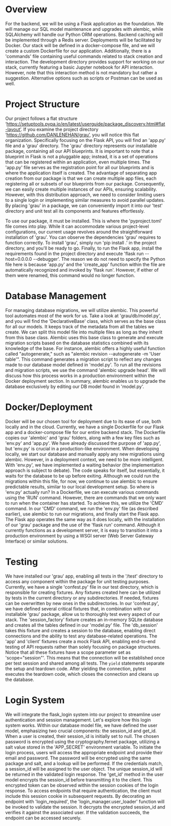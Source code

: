 # Overview #

For the backend, we will be using a Flask application as the foundation. We will manage our SQL model maintenance and upgrades with alembic, while SQLAlchemy will handle our Python ORM operations. Backend caching will be implemented through a Redis server. Deployments will be facilitated by Docker. Our stack will be defined in a docker-compose file, and we will create a custom Dockerfile for our application. Additionally, there is a 'commands' file containing useful commands related to stack creation and interaction. The development directory provides support for working on our stack, currently featuring a basic Jupyter notebook for API interaction. However, note that this interaction method is not mandatory but rather a suggestion. Alternative options such as scripts or Postman can be used as well.


# Project Structure #

Our project follows a flat structure ‘https://setuptools.pypa.io/en/latest/userguide/package_discovery.html#flat-layout’. If you examine the project directory ‘https://github.com/DANLENEHAN/grau’, you will notice this flat organization. Specifically focusing on the Flask API, you will find an 'app.py' file and a 'grau' directory. The 'grau' directory represents our installable package, containing all our API blueprints. It is important to note that a blueprint in Flask is not a pluggable app; instead, it is a set of operations that can be registered within an application, even multiple times. The 'app.py' file serves as the registration point for all our blueprints and is where the application itself is created. The advantage of separating app creation from our package is that we can create multiple app files, each registering all or subsets of our blueprints from our package. Consequently, we can easily create multiple instances of our APIs, ensuring scalability. However, with this distribution approach, we need to consider limiting users to a single login or implementing similar measures to avoid parallel updates. By placing 'grau' in a package, we can conveniently import it into our 'test' directory and unit test all its components and features effortlessly.

To use our package, it must be installed. This is where the 'pyproject.toml' file comes into play. While it can accommodate various project-level configurations, our current usage revolves around the straightforward installation of 'grau'. You can observe the dependencies 'grau' requires to function correctly. To install 'grau', simply run 'pip install .' in the project directory, and you'll be ready to go. Finally, to run the Flask app, install the requirements found in the project directory and execute 'flask run --host=0.0.0.0 --debugger'. The reason we do not need to specify the Python file here is because 'app.py' and the 'create_app' function within the file are automatically recognized and invoked by 'flask run'. However, if either of them were renamed, this command would no longer function.


# Database Management #

For managing database migrations, we will utilize alembic. This powerful tool automates most of the work for us. Take a look at 'grau/db/model.py', and you will find the 'DeclarativeBase' class, which serves as the base class for all our models. It keeps track of the metadata from all the tables we create. We can split this model file into multiple files as long as they inherit from this base class. Alembic uses this base class to generate and execute migration scripts based on the database statistics combined with its knowledge of the base. For instance, alembic offers a highly useful function called "autogenerate," such as "alembic revision --autogenerate -m 'User table'". This command generates a migration script to reflect any changes made to our database model defined in 'model.py'. To run all the revisions and migration scripts, we use the command 'alembic upgrade head'. We will discuss how this process works in a production environment within the Docker deployment section. In summary, alembic enables us to upgrade the database exclusively by editing our DB model found in 'model.py'.


# Docker/Deployment #

Docker will be our chosen tool for deployment due to its ease of use, both locally and in the cloud. Currently, we have a single Dockerfile for our Flask app and a docker-compose file for our entire backend stack. The Dockerfile copies our 'alembic' and 'grau' folders, along with a few key files such as 'env.py' and 'app.py'. We have already discussed the purpose of 'app.py', but 'env.py' is crucial in a production-like environment. When developing locally, we start our database and manually apply any new migrations using alembic. However, in a deployment context, we need to be more intelligent. With 'env.py', we have implemented a waiting behavior (the implementation approach is subject to debate). The code speaks for itself, but essentially, it waits for the database to be up before exiting. Although we could run the migrations within this file, for now, we continue to use alembic to ensure predictable results, similar to our local development setup. So where is 'env.py' actually run? In a Dockerfile, we can execute various commands using the 'RUN' command. However, there are commands that we only want to run when the container has started. To achieve this, we utilize the 'CMD' command. In our 'CMD' command, we run the 'env.py' file (as described earlier), use alembic to run our migrations, and finally start the Flask app. The Flask app operates the same way as it does locally, with the installation of our 'grau' package and the use of the 'flask run' command. Although it currently functions as a development server, it is easy to transition it into a production environment by using a WSGI server (Web Server Gateway Interface) or similar solutions.


# Testing #

We have installed our 'grau' app, enabling all tests in the '/test' directory to access any component within the package for unit testing purposes. Currently, we have a single 'confest.py' file in our test directory, which is responsible for creating fixtures. Any fixtures created here can be utilized by tests in the current directory or any subdirectories. If needed, fixtures can be overwritten by new ones in the subdirectories. In our 'confest.py', we have defined several critical fixtures that, in combination with our installable 'grau' package, allow us to thoroughly test every aspect of our stack. The 'session_factory' fixture creates an in-memory SQLite database and creates all the tables defined in our 'model.py' file. The 'db_session' takes this fixture and creates a session to the database, enabling direct connections and the ability to test any database-related operations. The 'app' and 'client' fixtures create a mock Flask API, enabling end-to-end testing of API requests rather than solely focusing on package structures. Notice that all these fixtures have a scope parameter set as 'scope="session"'. This means that the connection will be established once per test session and shared among all tests. The `yield` statements separate the setup and teardown code. After yielding the connection, pytest executes the teardown code, which closes the connection and cleans up the database.


# Login System #

We will integrate the flask_login system into our project to streamline user authentication and session management. Let's explore how this login system works. Within our database model file, we have defined the user model, emphasizing two crucial components: the session_id and get_id. When a user is created, their session_id is initially set to null. The chosen password is encrypted using the cryptography.fernet package, utilizing a salt value stored in the 'APP_SECRET' environment variable. To initiate the login process, users will access the appropriate endpoint and provide their email and password. The password will be encrypted using the same package and salt, and a lookup will be performed. If the credentials match, a session_id will be assigned to the user object. The unique session_id will be returned in the validated login response. The 'get_id' method in the user model encrypts the session_id before transmitting it to the client. This encrypted token can be observed within the session cookies of the login response. To access endpoints that require authentication, the client must include this session cookie in subsequent requests. By decorating an endpoint with 'login_required', the 'login_manager.user_loader' function will be invoked to validate the session. It decrypts the encrypted session_id and verifies it against the associated user. If the validation succeeds, the endpoint can be accessed securely.
